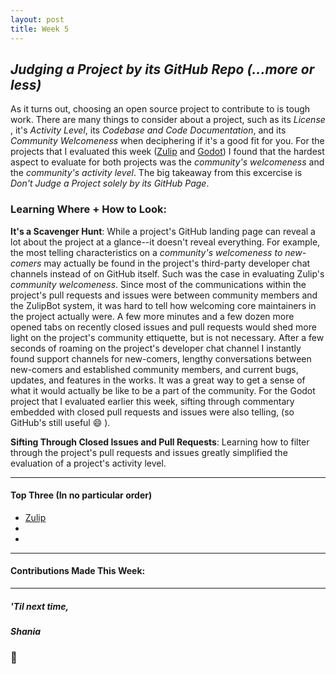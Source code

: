 ```yaml
---
layout: post
title: Week 5
---
```


## *Judging a Project by its GitHub Repo (...more or less)*

<!-- Comment on the project evaluation that you did in class. What was hard? what did you learn? Are you interested in the particular project that you evaluated now? What was the hardest task? Do not limit yourself to these questions. -->
<!-- From the current set of projects listed in the wiki, including those added by your classmates, which is your first choice to work on? -->

As it turns out, choosing an open source project to contribute to is tough work. There are many things to consider about a project, such as its *License* , it's *Activity Level*, its *Codebase and Code Documentation*, and its *Community Welcomeness* when deciphering if it's a good fit for you. For the projects that I evaluated this week ([Zulip](https://github.com/hunter-college-ossd-spr-2020/project-evaluation/blob/master/zulip_evaluation_2.md) and [Godot](https://github.com/hunter-college-ossd-spr-2020/project-evaluation/blob/master/godot_evaluation.md)) I found that the hardest aspect to evaluate for both projects was the *community's welcomeness* and the *community's activity level*. The big takeaway from this excercise is *Don't Judge a Project solely by its GitHub Page*. 


### Learning Where + How to Look:
**It's a Scavenger Hunt**: While a project's GitHub landing page can reveal a lot about the project at a glance--it doesn't reveal everything. For example, the most telling characteristics on a *community's welcomeness to new-comers* may actually be found in the project's third-party developer chat channels instead of on GitHub itself. Such was the case in evaluating Zulip's *community welcomeness*. Since most of the communications within the project's pull requests and issues were between community members and the ZulipBot system, it was hard to tell how welcoming core maintainers in the project actually were. A few more minutes and a few dozen more opened tabs on recently closed issues and pull requests would shed more light on the project's community ettiquette, but is not necessary. After a few seconds of roaming on the project's developer chat channel I instantly found support channels for new-comers, lengthy conversations between new-comers and established community members, and current bugs, updates, and features in the works. It was a great way to get a sense of what it would actually be like to be a part of the community. For the Godot project that I evaluated earlier this week, sifting through commentary embedded with closed pull requests and issues were also telling, (so GitHub's still useful :smile: ). 

**Sifting Through Closed Issues and Pull Requests**: Learning how to filter through the project's pull requests and issues greatly simplified the evaluation of a project's activity level.

---

#### Top Three (In no particular order)
- [Zulip](https://github.com/hunter-college-ossd-spr-2020/project-evaluation/blob/master/zulip_evaluation_2.md)
- []()
- []()

---

#### Contributions Made This Week:


--- 

##### *'Til next time,*
##### Shania
### :mushroom: